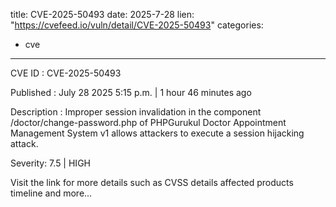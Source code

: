  
title: CVE-2025-50493
date: 2025-7-28
lien: "https://cvefeed.io/vuln/detail/CVE-2025-50493"
categories:
  - cve
---

CVE ID : CVE-2025-50493

Published :  July 28
2025
5:15 p.m. | 1 hour
46 minutes ago

Description : Improper session invalidation in the component /doctor/change-password.php of PHPGurukul Doctor Appointment Management System v1 allows attackers to execute a session hijacking attack.

Severity: 7.5 | HIGH

Visit the link for more details
such as CVSS details
affected products
timeline
and more...

